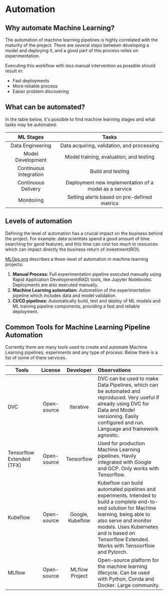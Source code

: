 # Automation

## Why automate Machine Learning?

The automation of machine learning pipelines is highly correlated with the maturity of the project. There are several steps between developing a model and deploying it, and a good part of this process relies on experimentation.

Executing this workflow with less manual intervention as possible should result in:

 - Fast deployments
 - More reliable process
 - Easier problem discovering

## What can be automated?

In the table below, it's possible to find machine learning stages and what tasks may be automated:
<center>

ML Stages | Tasks
:---: | :---:
Data Engineering  | Data acquiring, validation, and processing
Model Development | Model training, evaluation, and testing
Continuous Integration | Build and testing
Continuous Delivery | Deployment new implementation of a model as a service
Monitoring | Setting alerts based on pre-defined metrics

</center>

## Levels of automation

Defining the level of automation has a crucial impact on the business behind the project. For example: data scientists spend a  good amount of time searching for good features, and this time can cost too much in resources which can impact directly the business return of investment(ROI).

[MLOps.org](https://ml-ops.org/content/mlops-principles#automation) describes a three-level of automation in machine learning projects:

1. **Manual Process:** Full experimentation pipeline executed manually using Rapid Application Development(RAD) tools, like Jupyter Notebooks. Deployments are also executed manually.
2. **Machine Learning automation:** Automation of the experimentation pipeline which includes data and model validation.
3. **CI/CD pipelines:** Automatically build, test and deploy of ML models and ML training pipeline components, providing a fast and reliable deployment.

## Common Tools for Machine Learning Pipeline Automation

Currently there are many tools used to create and automate Machine Learning pipelines, experiments and any type of process. Below there is a list of some of there services.

<center>

| Tools                | License           | Developer  | Observations |
| -------------------- |:-----------------:|:----------:|:------------ |
| DVC                  | Open-source       | Iterative  | DVC can be used to make Data Pipelines, which can be automated and reproduced. Very useful if already using DVC for Data and Model versioning. Easily configured and run. Language and framework agnostic. |
| Tensorflow Extended (TFX) | Open-source       | Tensorflow | Used for production Machine Learning pipelines. Havily integrated with Google and GCP. Only works with Tensorflow.
| Kubeflow             | Open-source       | Google, Kubeflow | Kubeflow can build automated pipelines and experiments. Intended to build a complete end-to-end solution for Machine learning, being able to also serve and monitor models. Uses Kubernetes and is based on Tensorflow Extended. Works with Tensoorflow and Pytorch. |
| MLflow               | Open-source       | MLflow Project | Open-source platform for the machine learning lifecycle. Can be used with Python, Conda and Docker. Large community. |

</center>
